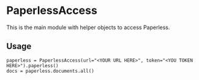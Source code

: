 # PaperlessAccess
This is the main module with helper objects to access Paperless.

## Usage
```
paperless = PaperlessAccess(url="<YOUR URL HERE>", token="<YOU TOKEN HERE>").paperless()
docs = paperless.documents.all()
```